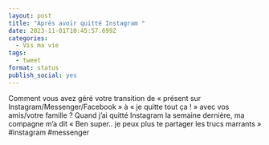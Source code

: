 ```yaml
---
layout: post
title: "Après avoir quitté Instagram "
date: 2023-11-01T10:45:57.699Z
categories:
  - Vis ma vie
tags:
  - tweet
format: status
publish_social: yes
---
```

Comment vous avez géré votre transition de « présent sur Instagram/Messenger/Facebook » à « je quitte tout ça ! » avec vos amis/votre famille ? Quand j’ai quitté Instagram la semaine dernière, ma compagne m’a dit « Ben super.. je peux plus te partager les trucs marrants » #instagram #messenger